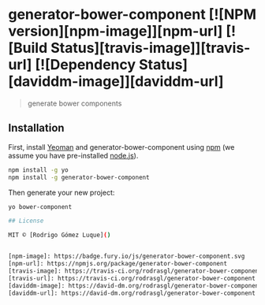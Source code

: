# generator-bower-component [![NPM version][npm-image]][npm-url] [![Build Status][travis-image]][travis-url] [![Dependency Status][daviddm-image]][daviddm-url]
> generate bower components

## Installation

First, install [Yeoman](http://yeoman.io) and generator-bower-component using [npm](https://www.npmjs.com/) (we assume you have pre-installed [node.js](https://nodejs.org/)).

```bash
npm install -g yo
npm install -g generator-bower-component
```

Then generate your new project:

```bash
yo bower-component

## License

MIT © [Rodrigo Gómez Luque]()


[npm-image]: https://badge.fury.io/js/generator-bower-component.svg
[npm-url]: https://npmjs.org/package/generator-bower-component
[travis-image]: https://travis-ci.org/rodrasgl/generator-bower-component.svg?branch=master
[travis-url]: https://travis-ci.org/rodrasgl/generator-bower-component
[daviddm-image]: https://david-dm.org/rodrasgl/generator-bower-component.svg?theme=shields.io
[daviddm-url]: https://david-dm.org/rodrasgl/generator-bower-component
